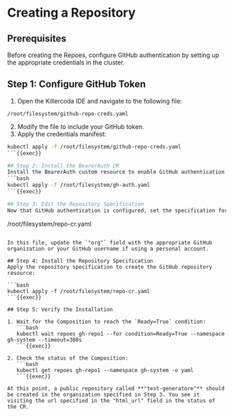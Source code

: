 # Creating a Repository

## Prerequisites
Before creating the Repoes, configure GitHub authentication by setting up the appropriate credentials in the cluster.

## Step 1: Configure GitHub Token
1. Open the Killercoda IDE and navigate to the following file:
```
/root/filesystem/github-repo-creds.yaml
```
2. Modify the file to include your GitHub token.
3. Apply the credentials manifest:
```bash
kubectl apply -f /root/filesystem/github-repo-creds.yaml
```{{exec}}

## Step 2: Install the BearerAuth CR
Install the BearerAuth custom resource to enable GitHub authentication:
```bash
kubectl apply -f /root/filesystem/gh-auth.yaml
```{{exec}}

## Step 3: Edit the Repository Specification
Now that GitHub authentication is configured, set the specification for the GitHub Repository you want to manage. Open the Killercoda IDE and navigate to the following file:

```
/root/filesystem/repo-cr.yaml
```

In this file, update the `"org"` field with the appropriate GitHub organization or your GitHub username if using a personal account.

## Step 4: Install the Repository Specification
Apply the repository specification to create the GitHub repository resource:

```bash
kubectl apply -f /root/filesystem/repo-cr.yaml
```{{exec}}

## Step 5: Verify the Installation

1. Wait for the Composition to reach the `Ready=True` condition:
   ```bash
   kubectl wait repoes gh-repo1 --for condition=Ready=True --namespace gh-system --timeout=300s 
   ```{{exec}}

2. Check the status of the Composition:
   ```bash
   kubectl get repoes gh-repo1 --namespace gh-system -o yaml
   ```{{exec}}

At this point, a public repository called **"test-generatore"** should be created in the organization specified in Step 3. You see it visiting the url specified in the "html_url" field in the status of the CR.